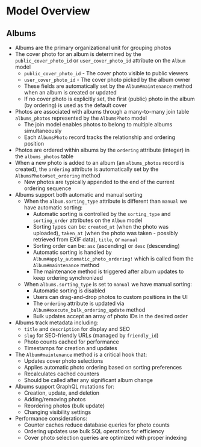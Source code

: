 # Model Overview

## Albums

- Albums are the primary organizational unit for grouping photos
- The cover photo for an album is determined by the `public_cover_photo_id` or `user_cover_photo_id` attribute on the `Album` model
  - `public_cover_photo_id` - The cover photo visible to public viewers
  - `user_cover_photo_id` - The cover photo picked by the album owner
  - These fields are automatically set by the `Album#maintenance` method when an album is created or updated
  - If no cover photo is explicitly set, the first (public) photo in the album (by ordering) is used as the default cover
- Photos are associated with albums through a many-to-many join table `albums_photos` represented by the `AlbumsPhoto` model
  - The join model enables photos to belong to multiple albums simultaneously
  - Each `AlbumsPhoto` record tracks the relationship and ordering position
- Photos are ordered within albums by the `ordering` attribute (integer) in the `albums_photos` table
- When a new photo is added to an album (an `albums_photos` record is created), the `ordering` attribute is automatically set by the `AlbumsPhoto#set_ordering` method
  - New photos are typically appended to the end of the current ordering sequence
- Albums support both automatic and manual sorting
  - When the `album.sorting_type` attribute is different than `manual` we have automatic sorting:
    - Automatic sorting is controlled by the `sorting_type` and `sorting_order` attributes on the `Album` model
    - Sorting types can be: `created_at` (when the photo was uploaded), `taken_at` (when the photo was taken - possibly retrieved from EXIF data), `title`, or `manual`
    - Sorting order can be: `asc` (ascending) or `desc` (descending)
    - Automatic sorting is handled by `Album#apply_automatic_photo_ordering!` which is called from the `Album#maintenance` method
    - The maintenance method is triggered after album updates to keep ordering synchronized
  - When `albums.sorting_type` is set to `manual` we have manual sorting:
    - Automatic sorting is disabled
    - Users can drag-and-drop photos to custom positions in the UI
    - The `ordering` attribute is updated via `Album#execute_bulk_ordering_update` method
    - Bulk updates accept an array of photo IDs in the desired order
- Albums track metadata including:
  - `title` and `description` for display and SEO
  - `slug` for SEO-friendly URLs (managed by `friendly_id`)
  - Photo counts cached for performance
  - Timestamps for creation and updates
- The `Album#maintenance` method is a critical hook that:
  - Updates cover photo selections
  - Applies automatic photo ordering based on sorting preferences
  - Recalculates cached counters
  - Should be called after any significant album change
- Albums support GraphQL mutations for:
  - Creation, update, and deletion
  - Adding/removing photos
  - Reordering photos (bulk update)
  - Changing visibility settings
- Performance considerations:
  - Counter caches reduce database queries for photo counts
  - Ordering updates use bulk SQL operations for efficiency
  - Cover photo selection queries are optimized with proper indexing
